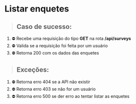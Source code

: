 # Listar enquetes

> ## Caso de sucesso:

1. ⛔️ Recebe uma requisição do tipo **GET** na rota **/api/surveys**
2. ⛔️ Valida se a requisição foi feita por um usuário
3. ⛔️ Retorna 200 com os dados das enquetes

> ## Exceções:

1. ⛔️ Retorna erro 404 se a API não existir
2. ⛔️ Retorna erro 403 se não for um usuário
3. ⛔️ Retorna erro 500 se der erro ao tentar listar as enquetes
